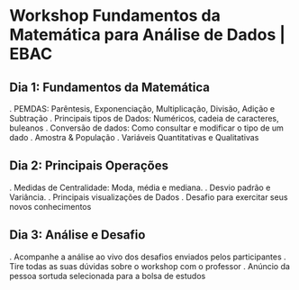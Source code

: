 # Workshop Fundamentos da Matemática para Análise de Dados | EBAC

## Dia 1: Fundamentos da Matemática
. PEMDAS: Parêntesis, Exponenciação, Multiplicação, Divisão, Adição e Subtração
. Principais tipos de Dados: Numéricos, cadeia de caracteres, buleanos
. Conversão de dados: Como consultar e modificar o tipo de um dado
. Amostra & População
. Variáveis Quantitativas e Qualitativas

## Dia 2: Principais Operações
. Medidas de Centralidade: Moda, média e mediana.
. Desvio padrão e Variância.
. Principais visualizações de Dados
. Desafio para exercitar seus novos conhecimentos

## Dia 3: Análise e Desafio
. Acompanhe a análise ao vivo dos desafios enviados pelos participantes
. Tire todas as suas dúvidas sobre o workshop com o professor
. Anúncio da pessoa sortuda selecionada para a bolsa de estudos
